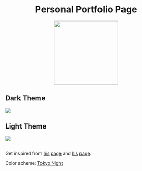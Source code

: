 <h1 align="center">Personal Portfolio Page</h1>
<div align="center">
  <img src="https://avatars.githubusercontent.com/u/88027865?v=4" width=200px>
</div>
<h2> Dark Theme </h2>
 <img src="https://i.imgur.com/6Xgn4pz.png" align="center">
 <h2> Light Theme</h2>
 <img src="https://i.imgur.com/NPoc8M8.png" align="center">

<h2></h2>
<p> Get inspired from <a href="https://github.com/willeccles">his</a> <a href="https://eccles.dev/">page</a> and <a href="https://github.com/angelofallars">his</a> <a href="https://angelo.is-a.dev/">page</a>.</p> 
<p>Color scheme: <a href="https://github.com/enkia/tokyo-night-vscode-theme">Tokyo Night</a></p>


